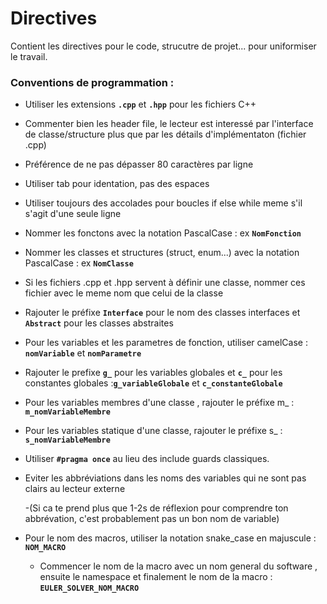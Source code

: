 # Directives
Contient les directives pour le code, strucutre de projet... pour uniformiser le travail.

### Conventions de programmation :
- Utiliser les extensions **`.cpp`** et **`.hpp`** pour les fichiers C++
- Commenter bien les header file,  le lecteur est interessé par l'interface de classe/structure plus que par les détails d'implémentaton (fichier .cpp)
- Préférence de ne pas dépasser 80 caractères par ligne
- Utiliser tab pour identation, pas des espaces
- Utiliser toujours des accolades pour boucles if else while meme s'il s'agit d'une seule ligne
- Nommer les fonctons avec la notation PascalCase  : ex **`NomFonction`**
- Nommer les classes et structures (struct, enum...)  avec la notation PascalCase  : ex **`NomClasse`**
- Si les fichiers .cpp et .hpp servent à définir une classe, nommer ces fichier avec le meme nom que celui de la classe
- Rajouter le préfixe **`Interface`** pour le nom des classes interfaces et **`Abstract`** pour les classes abstraites
- Pour les variables et les parametres de fonction, utiliser camelCase : **`nomVariable`** et **`nomParametre`**
- Rajouter le prefixe **`g_`** pour les variables globales et **`c_`** pour les constantes globales :**`g_variableGlobale`** et **`c_constanteGlobale`** 
- Pour les variables membres d'une classe , rajouter le préfixe m_ : **`m_nomVariableMembre`**
- Pour les variables statique d'une classe, rajouter le préfixe s_ : **`s_nomVariableMembre`**
- Utiliser **`#pragma once`** au lieu des include guards classiques.
- Eviter les abbréviations dans les noms des variables qui ne sont pas clairs au lecteur externe

    -(Si ca te prend plus que 1-2s de réflexion pour comprendre ton abbrévation, c'est probablement pas un bon nom de variable) 

- Pour le nom des macros, utiliser la notation snake_case en majuscule : **`NOM_MACRO`**
  - Commencer le nom de la macro avec un nom general du software , ensuite le namespace et finalement le nom de la macro : **`EULER_SOLVER_NOM_MACRO`**
